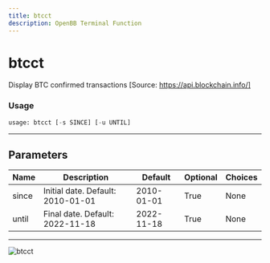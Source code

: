 ```yaml
---
title: btcct
description: OpenBB Terminal Function
---
```


# btcct

Display BTC confirmed transactions [Source: https://api.blockchain.info/]
### Usage 
```python
usage: btcct [-s SINCE] [-u UNTIL]
```
---
## Parameters
| Name | Description | Default | Optional | Choices |
| ---- | ----------- | ------- | -------- | ------- |
| since | Initial date. Default: 2010-01-01 | 2010-01-01 | True | None |
| until | Final date. Default: 2022-11-18 | 2022-11-18 | True | None |
---
![btcct](https://user-images.githubusercontent.com/46355364/154067586-d80059e8-cf7b-475a-990b-cf2aec7bc646.png)

